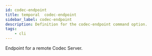 ```yaml
---
id: codec-endpoint
title: temporal  codec-endpoint
sidebar_label: codec-endpoint
description: Definition for the codec-endpoint command option.
tags:
	- cli
---
```

Endpoint for a remote Codec Server.
